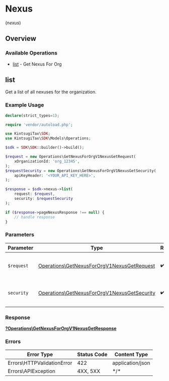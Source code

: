 # Nexus
(*nexus*)

## Overview

### Available Operations

* [list](#list) - Get Nexus For Org

## list

Get a list of all nexuses for the organization.

### Example Usage

<!-- UsageSnippet language="php" operationID="get_nexus_for_org_v1_nexus_get" method="get" path="/v1/nexus" -->
```php
declare(strict_types=1);

require 'vendor/autoload.php';

use KintsugiTax\SDK;
use KintsugiTax\SDK\Models\Operations;

$sdk = SDK\SDK::builder()->build();

$request = new Operations\GetNexusForOrgV1NexusGetRequest(
    xOrganizationId: 'org_12345',
);
$requestSecurity = new Operations\GetNexusForOrgV1NexusGetSecurity(
    apiKeyHeader: '<YOUR_API_KEY_HERE>',
);

$response = $sdk->nexus->list(
    request: $request,
    security: $requestSecurity
);

if ($response->pageNexusResponse !== null) {
    // handle response
}
```

### Parameters

| Parameter                                                                                                  | Type                                                                                                       | Required                                                                                                   | Description                                                                                                |
| ---------------------------------------------------------------------------------------------------------- | ---------------------------------------------------------------------------------------------------------- | ---------------------------------------------------------------------------------------------------------- | ---------------------------------------------------------------------------------------------------------- |
| `$request`                                                                                                 | [Operations\GetNexusForOrgV1NexusGetRequest](../../Models/Operations/GetNexusForOrgV1NexusGetRequest.md)   | :heavy_check_mark:                                                                                         | The request object to use for the request.                                                                 |
| `security`                                                                                                 | [Operations\GetNexusForOrgV1NexusGetSecurity](../../Models/Operations/GetNexusForOrgV1NexusGetSecurity.md) | :heavy_check_mark:                                                                                         | The security requirements to use for the request.                                                          |

### Response

**[?Operations\GetNexusForOrgV1NexusGetResponse](../../Models/Operations/GetNexusForOrgV1NexusGetResponse.md)**

### Errors

| Error Type                 | Status Code                | Content Type               |
| -------------------------- | -------------------------- | -------------------------- |
| Errors\HTTPValidationError | 422                        | application/json           |
| Errors\APIException        | 4XX, 5XX                   | \*/\*                      |